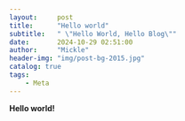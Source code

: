 ```yaml
---
layout:     post
title:      "Hello world"
subtitle:   " \"Hello World, Hello Blog\""
date:       2024-10-29 02:51:00
author:     "Mickle"
header-img: "img/post-bg-2015.jpg"
catalog: true
tags:
    - Meta
---
```


**Hello world!**
